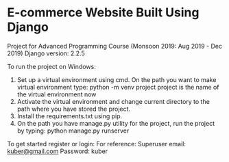 # E-commerce Website Built Using Django

Project for Advanced Programming Course (Monsoon 2019: Aug 2019 - Dec 2019)
Django version: 2.2.5

To run the project on Windows:

1) Set up a virtual environment using cmd. On the path you want to make virtual environment type: python -m venv project
      project is the name of the virtual environment now
2) Activate the virtual environment and change current directory to the path where you have stored the project.
3) Install the requirements.txt using pip.
4) On the path you have manage.py utility for the project, run the project by typing: python manage.py runserver

To get started register or login:
For reference:
Superuser email: kuber@gmail.com
Password: kuber
